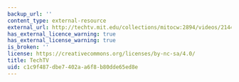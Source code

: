 ```yaml
---
backup_url: ''
content_type: external-resource
external_url: http://techtv.mit.edu/collections/mitocw:2894/videos/21448-episode-9-roses-and-death-mit-chemlab-boot-camp
has_external_licence_warning: true
has_external_license_warning: true
is_broken: ''
license: https://creativecommons.org/licenses/by-nc-sa/4.0/
title: TechTV
uid: c1c9f487-dbe7-402a-a6f8-b80dde65ed8e
---
```


